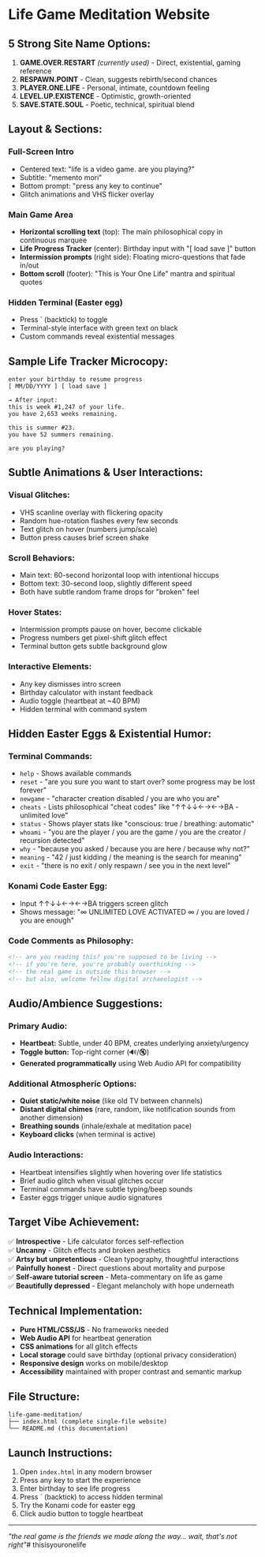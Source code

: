 # Life Game Meditation Website

## 5 Strong Site Name Options:

1. **GAME.OVER.RESTART** *(currently used)* - Direct, existential, gaming reference
2. **RESPAWN.POINT** - Clean, suggests rebirth/second chances
3. **PLAYER.ONE.LIFE** - Personal, intimate, countdown feeling
4. **LEVEL.UP.EXISTENCE** - Optimistic, growth-oriented
5. **SAVE.STATE.SOUL** - Poetic, technical, spiritual blend

## Layout & Sections:

### **Full-Screen Intro**
- Centered text: "life is a video game. are you playing?"
- Subtitle: "memento mori" 
- Bottom prompt: "press any key to continue"
- Glitch animations and VHS flicker overlay

### **Main Game Area**
- **Horizontal scrolling text** (top): The main philosophical copy in continuous marquee
- **Life Progress Tracker** (center): Birthday input with "[ load save ]" button
- **Intermission prompts** (right side): Floating micro-questions that fade in/out
- **Bottom scroll** (footer): "This is Your One Life" mantra and spiritual quotes

### **Hidden Terminal** (Easter egg)
- Press ` (backtick) to toggle
- Terminal-style interface with green text on black
- Custom commands reveal existential messages

## Sample Life Tracker Microcopy:

```
enter your birthday to resume progress
[ MM/DD/YYYY ] [ load save ]

→ After input:
this is week #1,247 of your life.
you have 2,653 weeks remaining.

this is summer #23.
you have 52 summers remaining.

are you playing?
```

## Subtle Animations & User Interactions:

### **Visual Glitches:**
- VHS scanline overlay with flickering opacity
- Random hue-rotation flashes every few seconds
- Text glitch on hover (numbers jump/scale)
- Button press causes brief screen shake

### **Scroll Behaviors:**
- Main text: 60-second horizontal loop with intentional hiccups
- Bottom text: 30-second loop, slightly different speed
- Both have subtle random frame drops for "broken" feel

### **Hover States:**
- Intermission prompts pause on hover, become clickable
- Progress numbers get pixel-shift glitch effect
- Terminal button gets subtle background glow

### **Interactive Elements:**
- Any key dismisses intro screen
- Birthday calculator with instant feedback
- Audio toggle (heartbeat at ~40 BPM)
- Hidden terminal with command system

## Hidden Easter Eggs & Existential Humor:

### **Terminal Commands:**
- `help` - Shows available commands
- `reset` - "are you sure you want to start over? some progress may be lost forever"
- `newgame` - "character creation disabled / you are who you are"
- `cheats` - Lists philosophical "cheat codes" like "↑↑↓↓←→←→BA - unlimited love"
- `status` - Shows player stats like "conscious: true / breathing: automatic"
- `whoami` - "you are the player / you are the game / you are the creator / recursion detected"
- `why` - "because you asked / because you are here / because why not?"
- `meaning` - "42 / just kidding / the meaning is the search for meaning"
- `exit` - "there is no exit / only respawn / see you in the next level"

### **Konami Code Easter Egg:**
- Input ↑↑↓↓←→←→BA triggers screen glitch
- Shows message: "∞ UNLIMITED LOVE ACTIVATED ∞ / you are loved / you are enough"

### **Code Comments as Philosophy:**
```html
<!-- are you reading this? you're supposed to be living -->
<!-- if you're here, you're probably overthinking -->
<!-- the real game is outside this browser -->
<!-- but also, welcome fellow digital archaeologist -->
```

## Audio/Ambience Suggestions:

### **Primary Audio:**
- **Heartbeat:** Subtle, under 40 BPM, creates underlying anxiety/urgency
- **Toggle button:** Top-right corner (🔊/🔇)
- **Generated programmatically** using Web Audio API for compatibility

### **Additional Atmospheric Options:**
- **Quiet static/white noise** (like old TV between channels)
- **Distant digital chimes** (rare, random, like notification sounds from another dimension)
- **Breathing sounds** (inhale/exhale at meditation pace)
- **Keyboard clicks** (when terminal is active)

### **Audio Interactions:**
- Heartbeat intensifies slightly when hovering over life statistics
- Brief audio glitch when visual glitches occur
- Terminal commands have subtle typing/beep sounds
- Easter eggs trigger unique audio signatures

## Target Vibe Achievement:

✅ **Introspective** - Life calculator forces self-reflection  
✅ **Uncanny** - Glitch effects and broken aesthetics  
✅ **Artsy but unpretentious** - Clean typography, thoughtful interactions  
✅ **Painfully honest** - Direct questions about mortality and purpose  
✅ **Self-aware tutorial screen** - Meta-commentary on life as game  
✅ **Beautifully depressed** - Elegant melancholy with hope underneath  

## Technical Implementation:

- **Pure HTML/CSS/JS** - No frameworks needed
- **Web Audio API** for heartbeat generation
- **CSS animations** for all glitch effects
- **Local storage** could save birthday (optional privacy consideration)
- **Responsive design** works on mobile/desktop
- **Accessibility** maintained with proper contrast and semantic markup

## File Structure:
```
life-game-meditation/
├── index.html (complete single-file website)
└── README.md (this documentation)
```

## Launch Instructions:
1. Open `index.html` in any modern browser
2. Press any key to start the experience
3. Enter birthday to see life progress
4. Press ` (backtick) to access hidden terminal
5. Try the Konami code for easter egg
6. Click audio button to toggle heartbeat

---

*"the real game is the friends we made along the way... wait, that's not right"*# thisisyouronelife
